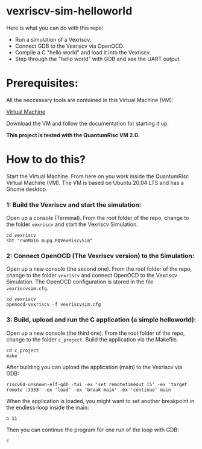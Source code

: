 # vexriscv-sim-helloworld

Here is what you can do with this repo:
- Run a simulation of a Vexriscv.
- Connect GDB to the Vexriscv via OpenOCD.
- Compile a C "hello world" and load it into the Vexriscv.
- Step through the "hello world" with GDB and see the UART output.

# Prerequisites:

All the neccessary tools are contained in this Virtual Machine (VM):

[Virtual Machine](https://random-oracles.org/risc-v/)

Download the VM and follow the documentation for starting it up.

**This project is tested with the QuantumRisc VM 2.0.**

# How to do this?

Start the Virtual Machine. From here on you work inside the QuantumRisc Virtual Machine (VM). The VM is based on Ubuntu 20.04 LTS and has a Gnome desktop.

### 1: Build the Vexriscv and start the simulation:

Open up a console (Terminal). From the root folder of the repo, change to the folder ```vexriscv``` and start the Vexriscv Simulation. 
```
cd vexriscv
sbt "runMain mupq.PQVexRiscvSim"
```

### 2: Connect OpenOCD (The Vexriscv version) to the Simulation:

Open up a new console (the second one). From the root folder of the repo, change to the folder ```vexriscv``` and connect OpenOCD to the Vexriscv Simulation. The OpenOCD configuration is stored in the file ```vexriscvsim.cfg```.
```
cd vexriscv
openocd-vexriscv -f vexriscvsim.cfg
```

### 3: Build, upload and run the C application (a simple helloworld):

Open up a new console (the third one). From the root folder of the repo, change to the folder ```c_project```. Build the application via the Makefile. 
```
cd c_project
make
```

After building you can upload the application (main) to the Vexriscv via GDB:
```
riscv64-unknown-elf-gdb -tui -ex 'set remotetimeout 15' -ex 'target remote :3333' -ex 'load' -ex 'break main' -ex 'continue' main
```

When the application is loaded, you might want to set another breakpoint in the endless-loop inside the main:
```
b 11
```

Then you can continue the program for one run of the loop with GDB:
```
c
```


